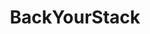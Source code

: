 ---
git: https://github.com/opencollective/backyourstack
guide: https://github.com/opencollective/backyourstack/tree/master/src/static/img
logohandle: backyourstack
sort: backyourstack
title: BackYourStack
website: https://backyourstack.com/
---